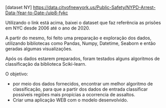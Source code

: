 [dataset NY] https://data.cityofnewyork.us/Public-Safety/NYPD-Arrest-Data-Year-to-Date-/uip8-fykc

Utilizando o link está acima, baixei o dataset que faz referência as prisões em NYC desde 2006 até o ano de 2020.

A partir do mesmo, foi feito uma preparação e exploração dos dados, utilizando bibliotecas como Pandas, Numpy, Datetime, Seaborn e então geradas algumas visualizações.

Após os dados estarem preparados, foram testados alguns algoritmos de classificação da biblioteca Sciki-learn.

O objetivo:
 - por meio dos dados fornecidos, encontrar um melhor algoritmo de classificação, para que a partir dos dados de entrada classificar possíveis regiões mais propícias a ocorrencia de assaltos.
 - Criar uma aplicação WEB com o modelo desenvolvido.
